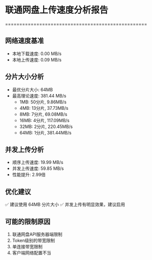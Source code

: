 # 联通网盘上传速度分析报告
==================================================

## 网络速度基准
- 本地下载速度: 0.00 MB/s
- 本地上传速度: 0.09 MB/s

## 分片大小分析
- 最优分片大小: 64MB
- 最高理论速度: 381.44 MB/s
  - 1MB: 50分片, 9.86MB/s
  - 4MB: 13分片, 37.73MB/s
  - 8MB: 7分片, 69.08MB/s
  - 16MB: 4分片, 117.09MB/s
  - 32MB: 2分片, 220.45MB/s
  - 64MB: 1分片, 381.44MB/s

## 并发上传分析
- 顺序上传速度: 19.99 MB/s
- 并发上传速度: 59.85 MB/s
- 性能提升: 2.99倍

## 优化建议
✅ 建议使用 64MB 分片大小
✅ 并发上传有明显效果，建议启用

## 可能的限制原因
1. 联通网盘API服务器端限制
2. Token级别的带宽限制
3. 单连接带宽限制
4. 客户端网络配置不当